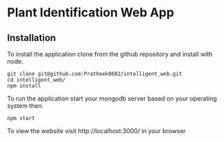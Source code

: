 # Plant Identification Web App 
## Installation
To install the application clone from the github repository and install with node.

    git clone git@github.com:Pratheek0602/intelligent_web.git
    cd intelligent_web/
    npm install

To run the application start your mongodb server based on your operating system then

    npm start
    
To view the website visit http://localhost:3000/ in your browser
    
